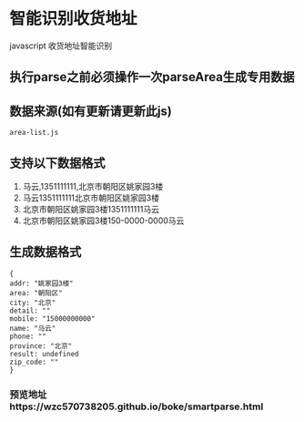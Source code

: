 # 智能识别收货地址
javascript 收货地址智能识别
## 执行parse之前必须操作一次parseArea生成专用数据
## 数据来源(如有更新请更新此js)
```
area-list.js
```
## 支持以下数据格式

1. 马云,1351111111,北京市朝阳区姚家园3楼
2. 马云1351111111北京市朝阳区姚家园3楼
3. 北京市朝阳区姚家园3楼1351111111马云
4. 北京市朝阳区姚家园3楼150-0000-0000马云
## 生成数据格式
```
{
addr: "姚家园3楼"
area: "朝阳区"
city: "北京"
detail: ""
mobile: "15000000000"
name: "马云"
phone: ""
province: "北京"
result: undefined
zip_code: ""
}
```
### 预览地址https://wzc570738205.github.io/boke/smartparse.html
